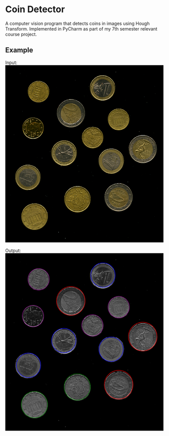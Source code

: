# Coin Detector
A computer vision program that detects coins in images using Hough Transform. Implemented in PyCharm as part of my 7th semester relevant course project.
  
  
## Example
Input:\
<img src="./coins002.png">

Output:\
<img src="./coins_detected.png" width="500" height="559">
